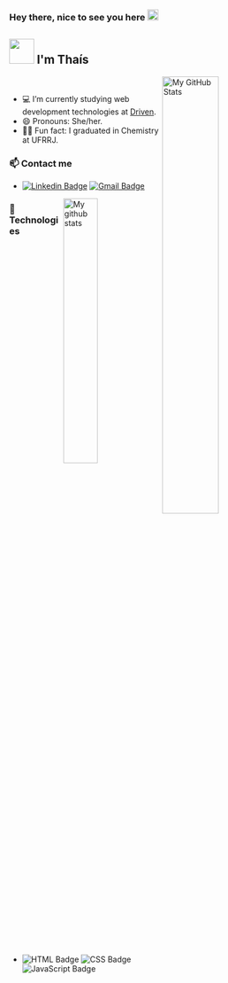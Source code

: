 ### Hey there, nice to see you here <img src="https://github.com/TheDudeThatCode/TheDudeThatCode/blob/master/Assets/Hi.gif" width="20" />

## <img src="https://github.com/TheDudeThatCode/TheDudeThatCode/blob/master/Assets/Developer.gif" width="45" /> I'm Thaís 

  <img align="right" width="45%" src="https://github-readme-stats.vercel.app/api?username=eumerme&show_icons=true&theme=ayu-mirage" alt="My GitHub Stats" />
     
  </br> 
  
- 💻 I’m currently studying web development technologies at [Driven].
- 😄 Pronouns: She/her.
- 🧑‍🔬 Fun fact: I graduated in Chemistry at UFRRJ.


### 📫 Contact me

- [![Linkedin Badge](https://img.shields.io/badge/-LinkedIn-blue?style=flat-square&logo=Linkedin&logoColor=white)](https://www.linkedin.com/in/euthaislopes/)
[![Gmail Badge](https://img.shields.io/badge/Gmail-D14836?style=flat-square&logo=gmail&logoColor=white)](mailto:euthaisetau@gmail.com)

<img align="right" width="35%"  src="https://github-readme-stats.vercel.app/api/top-langs/?username=eumerme&layout=compact&theme=ayu-mirage&langs_count=10" alt="My github stats">


### 👾 Technologies

- ![HTML Badge](https://img.shields.io/badge/HTML5-E34F26?style=flat-square&logo=html5&logoColor=white)
![CSS Badge](https://img.shields.io/badge/CSS3-1572B6?style=flat-square&logo=css3&logoColor=white)
![JavaScript Badge](https://img.shields.io/badge/JavaScript-323330?style=flat-square&logo=javascript&logoColor=F7DF1E)



[Driven]: https://www.linkedin.com/school/driven-education;

<!-- Theme:
 https://github.com/anuraghazra/github-readme-stats#themes -->
